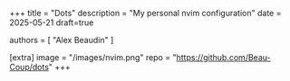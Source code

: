 +++
title = "Dots"
description = "My personal nvim configuration"
date = 2025-05-21
draft=true

authors = [ "Alex Beaudin" ]

[extra]
image = "/images/nvim.png"
repo = "https://github.com/Beau-Coup/dots"
+++

